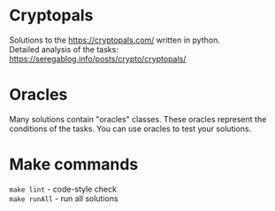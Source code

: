 # Cryptopals

Solutions to the https://cryptopals.com/ written in python.      
Detailed analysis of the tasks: https://seregablog.info/posts/crypto/cryptopals/

# Oracles
Many solutions contain "oracles" classes. These oracles represent the conditions of the tasks. You can use oracles to test your solutions.

# Make commands
`make lint` -  code-style check  
`make runAll` - run all solutions
